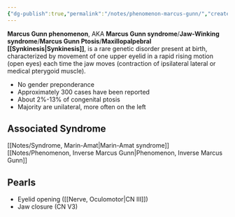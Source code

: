 ```yaml
---
{"dg-publish":true,"permalink":"/notes/phenomenon-marcus-gunn/","created":"2023-06-03T22:18:21.639-05:00","updated":"2023-06-04T21:40:53.360-05:00"}
---
```



**Marcus Gunn phenomenon**, AKA **Marcus Gunn syndrome**/**Jaw-Winking syndrome**/**Marcus Gunn Ptosis**/**Maxillopalpebral [[Synkinesis\|Synkinesis]]**,  is a rare genetic disorder present at birth, characterized by movement of one upper eyelid in a rapid rising motion (open eyes) each time the jaw moves (contraction of ipsilateral lateral or medical pterygoid muscle).

- No gender preponderance
- Approximately 300 cases have been reported
- About 2%-13% of congenital ptosis
- Majority are unilateral, more often on the left

## Associated Syndrome

[[Notes/Syndrome, Marin-Amat\|Marin-Amat syndrome]]
[[Notes/Phenomenon, Inverse Marcus Gunn\|Phenomenon, Inverse Marcus Gunn]]

## Pearls

- Eyelid opening ([[Nerve, Oculomotor\|CN III]])
- Jaw closure (CN V3)
